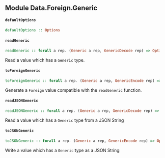 ## Module Data.Foreign.Generic

#### `defaultOptions`

``` purescript
defaultOptions :: Options
```

#### `readGeneric`

``` purescript
readGeneric :: forall a rep. (Generic a rep, GenericDecode rep) => Options -> Foreign -> F a
```

Read a value which has a `Generic` type.

#### `toForeignGeneric`

``` purescript
toForeignGeneric :: forall a rep. (Generic a rep, GenericEncode rep) => Options -> a -> Foreign
```

Generate a `Foreign` value compatible with the `readGeneric` function.

#### `readJSONGeneric`

``` purescript
readJSONGeneric :: forall a rep. (Generic a rep, GenericDecode rep) => Options -> String -> F a
```

Read a value which has a `Generic` type from a JSON String

#### `toJSONGeneric`

``` purescript
toJSONGeneric :: forall a rep. (Generic a rep, GenericEncode rep) => Options -> a -> String
```

Write a value which has a `Generic` type as a JSON String


